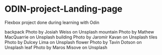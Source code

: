 # ODIN-project-Landing-page
Flexbox project done during learning with Odin


backpack Photo by Josiah Weiss on Unsplash
mountain Photo by Mathew MacQuarrie on Unsplash
building Photo by Jaromír Kavan on Unsplash
tiles Photo by Dulcey Lima on Unsplash
flower Photo by Tavin Dotson on Unsplash
leaf Photo by Maros Misove on Unsplash